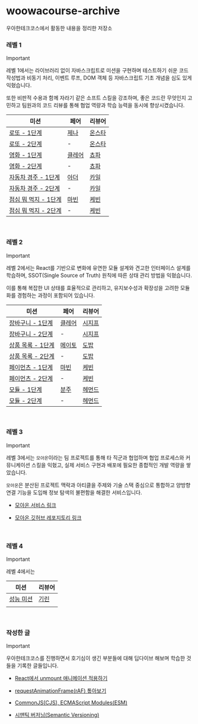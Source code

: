 # woowacourse-archive
우아한테크코스에서 활동한 내용을 정리한 저장소

### 레벨 1

> [!IMPORTANT]  
> 레벨 1에서는 라이브러리 없이 자바스크립트로 미션을 구현하며 테스트하기 쉬운 코드 작성법과 비동기 처리, 이벤트 루프, DOM 객체 등 자바스크립트 기초 개념을 심도 있게 익혔습니다. 
> 
> 또한 비판적 수용과 함께 자라기 같은 소프트 스킬을 강조하며, 좋은 코드란 무엇인지 고민하고 팀원과의 코드 리뷰를 통해 협업 역량과 학습 능력을 동시에 향상시켰습니다.



| 미션 | 페어 | 리뷰어 |
| --- | --- | --- |
| [로또 - 1단계](https://github.com/woowacourse/javascript-lotto/pull/334) | [제나](https://github.com/JeLee-river) | [온스타](https://github.com/onschan) |
| [로또 - 2단계](https://github.com/woowacourse/javascript-lotto/pull/376) | - | [온스타](https://github.com/onschan) |
| [영화 - 1단계](https://github.com/woowacourse/javascript-movie-review/pull/210) | [클레어](https://github.com/eunsoA) | [쵸파](https://github.com/bassyu) |
| [영화 - 2단계](https://github.com/woowacourse/javascript-movie-review/pull/235) | - | [쵸파](https://github.com/bassyu) |
| [자동차 경주 - 1단계](https://github.com/woowacourse/javascript-racingcar/pull/331) | [아더](https://github.com/mlnwns) | [카일](https://github.com/igy95) |
| [자동차 경주 - 2단계](https://github.com/woowacourse/javascript-racingcar/pull/375) | - | [카일](https://github.com/igy95) |
| [점심 뭐 먹지 - 1단계](https://github.com/woowacourse/javascript-lunch/pull/181) | [마빈](https://github.com/spoyodevelop) | [케빈](https://github.com/JeongBin0227) |
| [점심 뭐 먹지 - 2단계](https://github.com/woowacourse/javascript-lunch/pull/226) | - | [케빈](https://github.com/JeongBin0227) |

<br/>

### 레벨 2

> [!IMPORTANT]  
> 레벨 2에서는 React를 기반으로 변화에 유연한 모듈 설계와 견고한 인터페이스 설계를 학습하며, SSOT(Single Source of Truth) 원칙에 따른 상태 관리 방법을 익혔습니다.
> 
> 이를 통해 복잡한 UI 상태를 효율적으로 관리하고, 유지보수성과 확장성을 고려한 모듈화를 경험하는 과정이 포함되어 있습니다.

| 미션 | 페어 | 리뷰어 |
| --- | --- | --- |
| [장바구니 - 1단계](https://github.com/woowacourse/react-shopping-cart/pull/365) | [클레어](https://github.com/eunsoA) | [시지프](https://github.com/woowa-euijinkk) |
| [장바구니 - 2단계](https://github.com/woowacourse/react-shopping-cart/pull/383) | - | [시지프](https://github.com/woowa-euijinkk) |
| [상품 목록 - 1단계](https://github.com/woowacourse/react-shopping-products/pull/98) | [메이토](https://github.com/Db0111) | [도밥](https://github.com/Creative-Lee) |
| [상품 목록 - 2단계](https://github.com/woowacourse/react-shopping-products/pull/132) | - | [도밥](https://github.com/Creative-Lee) |
| [페이먼츠 - 1단계](https://github.com/woowacourse/react-payments/pull/438) | [마빈](https://github.com/spoyodevelop) | [케빈](https://github.com/JeongBin0227) |
| [페이먼츠 - 2단계](https://github.com/woowacourse/react-payments/pull/462) | - | [케빈](https://github.com/JeongBin0227) |
| [모듈 - 1단계](https://github.com/woowacourse/react-modules/pull/99) | [분주](https://github.com/bunju20) | [헤먼드](https://github.com/JunilHwang) |
| [모듈 - 2단계](https://github.com/woowacourse/react-modules/pull/126) | - | [헤먼드](https://github.com/JunilHwang) |

<br/>

### 레벨 3

> [!IMPORTANT]  
> 레벨 3에서는 `모아온`이라는 팀 프로젝트를 통해 타 직군과 협업하며 협업 프로세스와 커뮤니케이션 스킬을 익혔고, 실제 서비스 구현과 배포에 필요한 종합적인 개발 역량을 쌓았습니다. 
> 
> `모아온`은 분산된 프로젝트 맥락과 아티클을 주제와 기술 스택 중심으로 통합하고 양방향 연결 기능을 도입해 정보 탐색의 불편함을 해결한 서비스입니다.

- [모아온 서비스 링크](https://moaon.co.kr)

- [모아온 깃허브 레포지토리 링크](https://github.com/woowacourse-teams/2025-moaon)


<br/>

### 레벨 4

> [!IMPORTANT]  
> 레벨 4에서는 

| 미션 | 리뷰어 |
| --- | --- |
| [성능 미션](https://github.com/woowacourse/perf-basecamp/pull/182) | [기린](https://github.com/jeongyou) |
|  |  |

<br/>

### 작성한 글
> [!IMPORTANT]  
> 우아한테크코스를 진행하면서 호기심이 생긴 부분들에 대해 딥다이브 해보며 학습한 것들을 기록한 글들입니다. 

- [React에서 unmount 애니메이션 적용하기](https://velog.io/@woogur29/React%EC%97%90%EC%84%9C-unmount-%EC%95%A0%EB%8B%88%EB%A9%94%EC%9D%B4%EC%85%98-%EC%A0%81%EC%9A%A9%ED%95%98%EA%B8%B0)
  
- [requestAnimationFrame(rAF) 톺아보기](https://velog.io/@woogur29/requestAnimationFramerAF-%ED%86%BA%EC%95%84%EB%B3%B4%EA%B8%B0)
  
- [CommonJS(CJS), ECMAScript Modules(ESM)](https://velog.io/@woogur29/CommonJSCJS-ECMAScript-ModulesESM)
  
- [시맨틱 버저닝(Semantic Versioning)](https://velog.io/@woogur29/%EC%8B%9C%EB%A7%A8%ED%8B%B1-%EB%B2%84%EC%A0%80%EB%8B%9DSemantic-Versioning)
